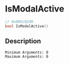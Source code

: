 # IsModalActive
```c
// 0x005c02d0
bool IsModalActive()
```
## Description
```
Minimum Arguments: 0
Maximum Arguments: 0
```
